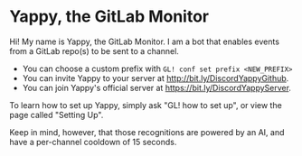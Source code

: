 # Yappy, the GitLab Monitor

Hi! My name is Yappy, the GitLab Monitor.
I am a bot that enables events from a GitLab repo(s) to be sent to a channel.

- You can choose a custom prefix with `GL! conf set prefix <NEW_PREFIX>`
- You can invite Yappy to your server at http://bit.ly/DiscordYappyGithub.
- You can join Yappy's official server at https://bit.ly/DiscordYappyServer.

To learn how to set up Yappy, simply ask "GL! how to set up", or view the page called "Setting Up".

Keep in mind, however, that those recognitions are powered by an AI, and have a per-channel cooldown of 15 seconds.
